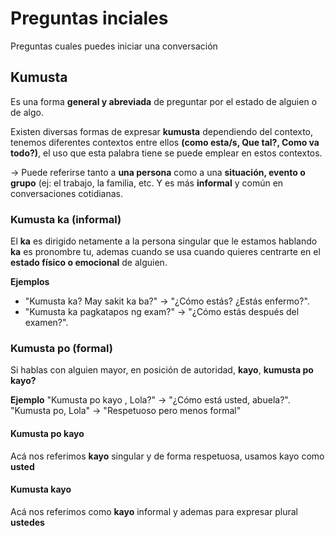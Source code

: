# Preguntas inciales
Preguntas cuales puedes iniciar una conversación

## Kumusta
Es una forma **general y abreviada** de preguntar por el estado de alguien o de algo.

Existen diversas formas de expresar **kumusta** dependiendo del contexto, tenemos diferentes contextos entre ellos **(como esta/s, Que tal?, Como va todo?)**, el uso que esta palabra tiene se puede emplear en estos contextos.

→ Puede referirse tanto a **una persona** como a una **situación, evento o grupo** (ej: el trabajo, la familia, etc. Y es más **informal** y común en conversaciones cotidianas.

### Kumusta ka (informal)
El **ka** es dirigido netamente a la persona singular que le estamos hablando **ka** es pronombre tu, ademas cuando se usa cuando quieres centrarte en el **estado físico o emocional** de alguien.

**Ejemplos**
- "Kumusta ka? May sakit ka ba?" → "¿Cómo estás? ¿Estás enfermo?".
- "Kumusta ka pagkatapos ng exam?" → "¿Cómo estás después del examen?".

### Kumusta po (formal)
Si hablas con alguien mayor, en posición de autoridad, **kayo**, **kumusta po kayo?** 

**Ejemplo**
"Kumusta po kayo , Lola?" → "¿Cómo está usted, abuela?".
"Kumusta po, Lola" → "Respetuoso pero menos formal"

#### Kumusta po kayo
Acá nos referimos **kayo** singular y de forma respetuosa, usamos kayo como **usted**

#### Kumusta kayo
Acá nos referimos como **kayo** informal y ademas para expresar plural **ustedes**



